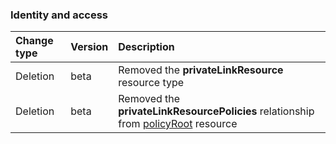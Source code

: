 ### Identity and access

| **Change type** | **Version** | **Description** |
|:---|:---|:---|
|Deletion|beta|Removed the **privateLinkResource** resource type|
|Deletion|beta|Removed the **privateLinkResourcePolicies** relationship from [policyRoot](https://docs.microsoft.com/en-us/graph/api/resources/policyRoot?view=graph-rest-beta) resource|
